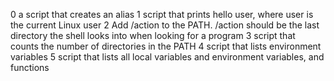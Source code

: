 0 a script that creates an alias
1 script that prints hello user, where user is the current Linux user
2 Add /action to the PATH. /action should be the last directory the shell looks into when looking for a program
3 script that counts the number of directories in the PATH
4 script that lists environment variables
5 script that lists all local variables and environment variables, and functions
